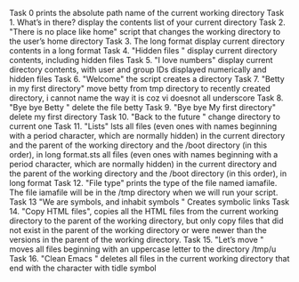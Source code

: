 Task 0 prints the absolute path name of the current working directory
Task  1. What’s in there? display the contents list of your current directory
Task 2. "There is no place like home" script that changes the working directory to the user’s home directory
Task 3. The long format display current directory contents in a long format
Task 4. "Hidden files " display current directory contents, including hidden files
Task 5. "I love numbers" display current directory contents, with user and group IDs displayed numerically and hidden files 
Task 6. "Welcome" the script creates a directory
Task 7. "Betty in my first directory" move betty from tmp directory to recently created directory, i cannot name the way it is coz vi doesnot all underscore
Task 8. "Bye bye Betty " delete the file betty 
Task 9. "Bye bye My first directory" delete my first directory
Task 10. "Back to the future " change directory to current one
Task 11. "Lists" lsts all files (even ones with names beginning with a period character, which are normally hidden) in the current directory and the parent of the working directory and the /boot directory (in this order), in long format.sts all files (even ones with names beginning with a period character, which are normally hidden) in the current directory and the parent of the working directory and the /boot directory (in this order), in long format
Task 12. "File type" prints the type of the file named iamafile. The file iamafile will be in the /tmp directory when we will run your script.
Task 13 "We are symbols, and inhabit symbols " Creates symbolic links
Task 14. "Copy HTML files", copies all the HTML files from the current working directory to the parent of the working directory, but only copy files that did not exist in the parent of the working directory or were newer than the versions in the parent of the working directory.
Task 15. "Let’s move " moves all files beginning with an uppercase letter to the directory /tmp/u
Task 16. "Clean Emacs " deletes all files in the current working directory that end with the character with tidle symbol

